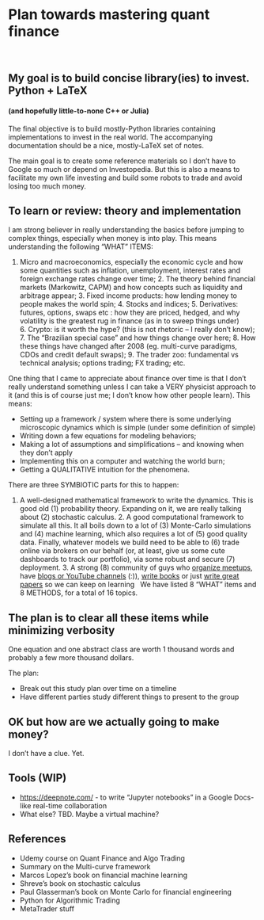 # Plan towards mastering quant finance
 
 
## My goal is to build concise library(ies) to invest. Python + LaTeX 
#### (and hopefully little-to-none C++ or Julia)

The final objective is to build mostly-Python libraries containing implementations to invest in the real world. The accompanying documentation should be a nice, mostly-LaTeX set of notes.

The main goal is to create some reference materials so I don’t have to Google so much or depend on Investopedia. But this is also a means to facilitate my own life investing and build some robots to trade and avoid losing too much money.
 
## To learn or review: theory and implementation

I am strong believer in really understanding the basics before jumping to complex things, especially when money is into play. This means understanding the following “WHAT” ITEMS:

1. Micro and macroeconomics, especially the economic cycle and how some quantities such as inflation, unemployment, interest rates and foreign exchange rates change over time;
2. The theory behind financial markets (Markowitz, CAPM) and how concepts such as liquidity and arbitrage appear;
3. Fixed income products: how lending money to people makes the world spin;
4. Stocks and indices;
5. Derivatives: futures, options, swaps etc : how they are priced, hedged, and why volatility is the greatest rug in finance (as in to sweep things under) 
6. Crypto: is it worth the hype? (this is not rhetoric – I really don’t know);
7. The “Brazilian special case” and how things change over here;
8. How these things have changed after 2008 (eg. multi-curve paradigms, CDOs and credit default swaps);
9. The trader zoo: fundamental vs technical analysis; options trading; FX trading; etc.

One thing that I came to appreciate about finance over time is that I don’t really understand something unless I can take a VERY physicist approach to it (and this is of course just me; I don’t know how other people learn). This means:

* Setting up a framework / system where there is some underlying microscopic dynamics which is simple (under some definition of simple)
* Writing down a few equations for modeling behaviors;
* Making a lot of assumptions and simplifications – and knowing when they don’t apply
* Implementing this on a computer and watching the world burn;
* Getting a QUALITATIVE intuition for the phenomena.


There are three SYMBIOTIC parts for this to happen:

1. A well-designed mathematical framework to write the dynamics. This is good old (1) probability theory. Expanding on it, we are really talking about (2) stochastic calculus.
2. A good computational framework to simulate all this. It all boils down to a lot of (3) Monte-Carlo simulations and (4) machine learning, which also requires a lot of (5) good quality data. Finally, whatever models we build need to be able to (6) trade online via brokers on our behalf (or, at least, give us some cute dashboards to track our portfolio), via some robust and secure (7) deployment.
3. A strong (8) community of guys who [organize meetups](https://www.linkedin.com/in/gautier-marti-344b565a/), have [blogs or YouTube channels](https://takeshimg92.github.io/posts/carr_madan.html) (:)), [write books](https://www.linkedin.com/in/dyjh/?locale=en_US) or just [write great papers](https://scholar.google.com/citations?user=abnvNIsAAAAJ&hl=en) so we can keep on learning
 
We have listed 8 “WHAT” items and 8 METHODS, for a total of 16 topics.
 
## The plan is to clear all these items while minimizing verbosity


One equation and one abstract class are worth 1 thousand words and probably a few more thousand dollars.

The plan:

* Break out this study plan over time on a timeline
* Have different parties study different things to present to the group
 
## OK but how are we actually going to make money?

I don’t have a clue. Yet.
 
## Tools (WIP)
* https://deepnote.com/ - to write “Jupyter notebooks” in a Google Docs-like real-time collaboration
* What else? TBD. Maybe a virtual machine? 

## References

* Udemy course on Quant Finance and Algo Trading
* Summary on the Multi-curve framework
* Marcos Lopez’s book on financial machine learning
* Shreve’s book on stochastic calculus
* Paul Glasserman’s book on Monte Carlo for financial engineering
* Python for Algorithmic Trading
* MetaTrader stuff
